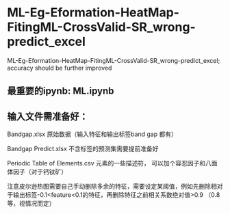 # ML-Eg-Eformation-HeatMap-FitingML-CrossValid-SR_wrong-predict_excel
ML-Eg-Eformation-HeatMap-FitingML-CrossValid-SR_wrong-predict_excel; accuracy should be further improved


## 最重要的ipynb:    ML.ipynb


## 输入文件需准备好：

Bandgap.xlsx 原始数据（输入特征和输出标签band gap 都有）


Bandgap Predict.xlsx   不含标签的预测集需要提前准备好


Periodic Table of Elements.csv   元素的一些描述符， 可以加个容忍因子和八面体因子（对于钙钛矿）


注意皮尔逊热图需要自己手动删除多余的特征，需要设定某阈值，例如先删除相对于输出标签-0.1<feature<0.1的特征，再删除特征之前相关系数绝对值>0.9 （0.8等，视情况而定）
